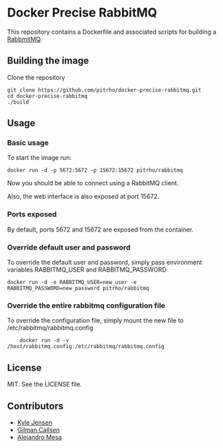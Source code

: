 # Docker Precise RabbitMQ

This repository contains a Dockerfile and associated
scripts for building a [RabbmitMQ](http://www.rabbitmq.com/).

## Building the image

Clone the repository

	git clone https://github.com/pitrho/docker-precise-rabbitmq.git
	cd docker-precise-rabbitmq
	./build


## Usage

### Basic usage

To start the image run:

	docker run -d -p 5672:5672 -p 15672:15672 pitrho/rabbitmq

Now you should be able to connect using a RabbitMQ client.

Also, the web interface is also exposed at port 15672.

### Ports exposed

By default, ports 5672 and 15672 are exposed from the container.

### Override default user and password

To override the default user and password, simply pass environment variables
RABBITMQ_USER and RABBITMQ_PASSWORD

	docker run -d -e RABBITMQ_USER=new_user -e RABBITMQ_PASSWORD=new_password pitrho/rabbitmq

### Override the entire rabbitmq configuration file

To override the configuration file, simply mount the new file to /etc/rabbitmq/rabbitmq.config

		docker run -d -v /host/rabbitmq.config:/etc/rabbitmq/rabbitmq.config

## License

MIT. See the LICENSE file.

## Contributors

* [Kyle Jensen](https://github.com/kljensen)
* [Gilman Callsen](https://github.com/callseng)
* [Alejandro Mesa](https://github.com/alejom99)
